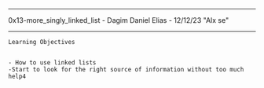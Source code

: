*********************************************************************
0x13-more_singly_linked_list - Dagim Daniel Elias - 12/12/23 "Alx se"
*********************************************************************

	Learning Objectives


	- How to use linked lists
	-Start to look for the right source of information without too much help4

